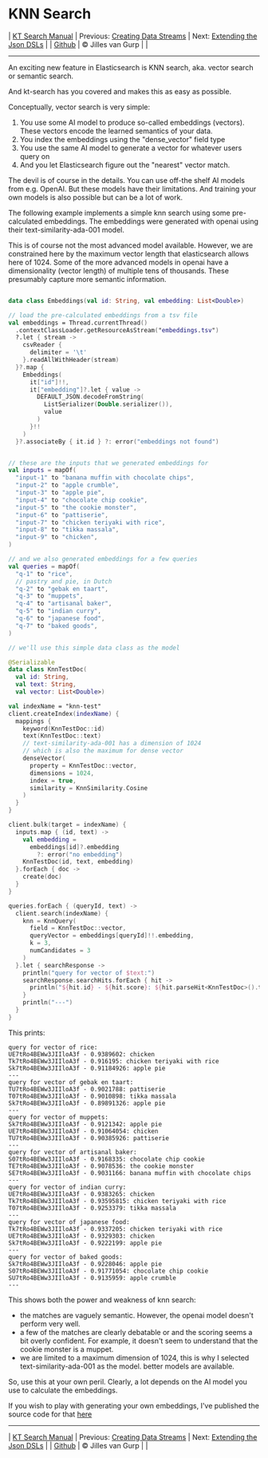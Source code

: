 # KNN Search 

| [KT Search Manual](README.md) | Previous: [Creating Data Streams](DataStreams.md) | Next: [Extending the Json DSLs](ExtendingTheDSL.md) |
| [Github](https://github.com/jillesvangurp/kt-search) | &copy; Jilles van Gurp |  |

---                

An exciting new feature in Elasticsearch is KNN search, aka. vector search or semantic search.

And kt-search has you covered and makes this as easy as possible.

Conceptually, vector search is very simple:

1. You use some AI model to produce so-called embeddings (vectors). 
These vectors encode the learned semantics of your data.
1. You index the embeddings using the "dense_vector" field type
1. You use the same AI model to generate a vector for whatever users query on
1. And you let Elasticsearch figure out the "nearest" vector match.

The devil is of course in the details. You can use off-the shelf AI models from e.g. OpenAI. But these 
models have their limitations. And training your own models is also possible but can be a lot of work.
        
The following example implements a simple knn search using some pre-calculated embeddings.
The embeddings were generated with openai using their text-similarity-ada-001 model.

This is of course not the most advanced model available. However, we are constrained here by the maximum vector length
that elasticsearch allows here of 1024. Some of the more advanced models in openai have a dimensionality 
(vector length) of multiple tens of thousands. These presumably capture more semantic information.

```kotlin

data class Embeddings(val id: String, val embedding: List<Double>)

// load the pre-calculated embeddings from a tsv file
val embeddings = Thread.currentThread()
  .contextClassLoader.getResourceAsStream("embeddings.tsv")
  ?.let { stream ->
    csvReader {
      delimiter = '\t'
    }.readAllWithHeader(stream)
  }?.map {
    Embeddings(
      it["id"]!!,
      it["embedding"]?.let { value ->
        DEFAULT_JSON.decodeFromString(
          ListSerializer(Double.serializer()),
          value
        )
      }!!
    )
  }?.associateBy { it.id } ?: error("embeddings not found")


// these are the inputs that we generated embeddings for
val inputs = mapOf(
  "input-1" to "banana muffin with chocolate chips",
  "input-2" to "apple crumble",
  "input-3" to "apple pie",
  "input-4" to "chocolate chip cookie",
  "input-5" to "the cookie monster",
  "input-6" to "pattiserie",
  "input-7" to "chicken teriyaki with rice",
  "input-8" to "tikka massala",
  "input-9" to "chicken",
)

// and we also generated embeddings for a few queries
val queries = mapOf(
  "q-1" to "rice",
  // pastry and pie, in Dutch
  "q-2" to "gebak en taart",
  "q-3" to "muppets",
  "q-4" to "artisanal baker",
  "q-5" to "indian curry",
  "q-6" to "japanese food",
  "q-7" to "baked goods",
)

// we'll use this simple data class as the model

@Serializable
data class KnnTestDoc(
  val id: String,
  val text: String,
  val vector: List<Double>)

val indexName = "knn-test"
client.createIndex(indexName) {
  mappings {
    keyword(KnnTestDoc::id)
    text(KnnTestDoc::text)
    // text-similarity-ada-001 has a dimension of 1024
    // which is also the maximum for dense vector
    denseVector(
      property = KnnTestDoc::vector,
      dimensions = 1024,
      index = true,
      similarity = KnnSimilarity.Cosine
    )
  }
}

client.bulk(target = indexName) {
  inputs.map { (id, text) ->
    val embedding =
      embeddings[id]?.embedding
        ?: error("no embedding")
    KnnTestDoc(id, text, embedding)
  }.forEach { doc ->
    create(doc)
  }
}

queries.forEach { (queryId, text) ->
  client.search(indexName) {
    knn = KnnQuery(
      field = KnnTestDoc::vector,
      queryVector = embeddings[queryId]!!.embedding,
      k = 3,
      numCandidates = 3
    )
  }.let { searchResponse ->
    println("query for vector of $text:")
    searchResponse.searchHits.forEach { hit ->
      println("${hit.id} - ${hit.score}: ${hit.parseHit<KnnTestDoc>().text}")
    }
    println("---")
  }
}
```

This prints:

```text
query for vector of rice:
UE7tRo4BEWw3JIIloA3f - 0.9389602: chicken
Tk7tRo4BEWw3JIIloA3f - 0.916195: chicken teriyaki with rice
Sk7tRo4BEWw3JIIloA3f - 0.91184926: apple pie
---
query for vector of gebak en taart:
TU7tRo4BEWw3JIIloA3f - 0.9021788: pattiserie
T07tRo4BEWw3JIIloA3f - 0.9010898: tikka massala
Sk7tRo4BEWw3JIIloA3f - 0.89891326: apple pie
---
query for vector of muppets:
Sk7tRo4BEWw3JIIloA3f - 0.9121342: apple pie
UE7tRo4BEWw3JIIloA3f - 0.91064054: chicken
TU7tRo4BEWw3JIIloA3f - 0.90385926: pattiserie
---
query for vector of artisanal baker:
S07tRo4BEWw3JIIloA3f - 0.9168335: chocolate chip cookie
TE7tRo4BEWw3JIIloA3f - 0.9078536: the cookie monster
SE7tRo4BEWw3JIIloA3f - 0.9031166: banana muffin with chocolate chips
---
query for vector of indian curry:
UE7tRo4BEWw3JIIloA3f - 0.9383265: chicken
Tk7tRo4BEWw3JIIloA3f - 0.93595815: chicken teriyaki with rice
T07tRo4BEWw3JIIloA3f - 0.9253379: tikka massala
---
query for vector of japanese food:
Tk7tRo4BEWw3JIIloA3f - 0.9337205: chicken teriyaki with rice
UE7tRo4BEWw3JIIloA3f - 0.9329303: chicken
Sk7tRo4BEWw3JIIloA3f - 0.9222199: apple pie
---
query for vector of baked goods:
Sk7tRo4BEWw3JIIloA3f - 0.9228046: apple pie
S07tRo4BEWw3JIIloA3f - 0.91771054: chocolate chip cookie
SU7tRo4BEWw3JIIloA3f - 0.9135959: apple crumble
---
```

This shows both the power and weakness of knn search:

- the matches are vaguely semantic. However, the openai model doesn't perform very well.
- a few of the matches are clearly debatable or and the scoring seems a bit overly confident. For example, 
it doesn't seem to understand that the cookie monster is a muppet. 
- we are limited to a maximum dimension of 1024, this is why I selected text-similarity-ada-001 as the model.
better models are available.

So, use this at your own peril. Clearly, a lot depends on the AI model you use to calculate the embeddings.

If you wish to play with generating your own embeddings, I've published the source code for that 
[here](https://github.com/jillesvangurp/openai-embeddings-processor)



---

| [KT Search Manual](README.md) | Previous: [Creating Data Streams](DataStreams.md) | Next: [Extending the Json DSLs](ExtendingTheDSL.md) |
| [Github](https://github.com/jillesvangurp/kt-search) | &copy; Jilles van Gurp |  |